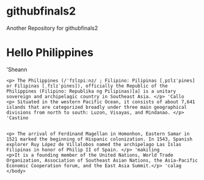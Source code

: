 # githubfinals2
Another Repository for githubfinals2
<html>
  <body>
    <h1> Hello Philippines </h1>  'Sheann
    
    <p> The Philippines (/ˈfɪlɪpiːnz/ ; Filipino: Pilipinas [ˌpɪlɪˈpinɐs] or Filipinas [ˌfɪlɪˈpinɐs]), officially the Republic of the Philippines (Filipino: Republika ng Pilipinas)[a] is a unitary sovereign and archipelagic country in Southeast Asia. </p> 'Callo
    <p> Situated in the western Pacific Ocean, it consists of about 7,641 islands that are categorized broadly under three main geographical divisions from north to south: Luzon, Visayas, and Mindanao. </p> 'Castino
    
    
    <p> The arrival of Ferdinand Magellan in Homonhon, Eastern Samar in 1521 marked the beginning of Hispanic colonization. In 1543, Spanish explorer Ruy López de Villalobos named the archipelago Las Islas Filipinas in honor of Philip II of Spain. </p> 'makiling
    <p>It is a founding member of the United Nations, World Trade Organization, Association of Southeast Asian Nations, the Asia-Pacific Economic Cooperation forum, and the East Asia Summit.</p> 'calag 
    </body>
</html>

